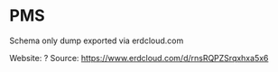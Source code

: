 # PMS

Schema only dump exported via erdcloud.com

Website: ?
Source: https://www.erdcloud.com/d/rnsRQPZSrqxhxa5x6